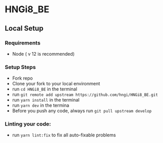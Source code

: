 # HNGi8_BE

## Local Setup 
###  Requirements 
* Node ( v 12 is recommended)

### Setup Steps 
* Fork repo 
* Clone your fork to your local environment
* run `cd HNGi8_BE` in the terminal
* run `git remote add upstream https://github.com/hngi/HNGi8_BE.git `
* run `yarn install` in the terminal
* run `yarn dev` in the termina
* Before you push any code, always run `git pull upstream develop`

### Linting your code:
* run `yarn lint:fix` to fix all auto-fixable problems 
